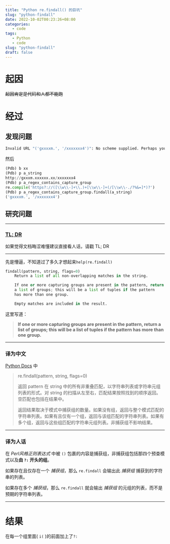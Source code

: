 ```yaml
---
title: "Python re.findall() 的巨坑"
slug: "python-findall"
date: 2022-10-02T00:23:26+08:00
categories:
   - code
tags:
   - Python
   - code
slug: "python-findall"
draft: false
---
```


# 起因

~~起因肯定是代码和人都不能跑~~

# 经过

## 发现问题

```python
Invalid URL "('gxxxxm.', '/xxxxxxx4')": No scheme supplied. Perhaps you meant http://('gxxxxm.', '/xxxxxxx4')?
```

然后

```python
(Pdb) b xx
(Pdb) p a_string
http://gxxxm.xxxxxx.xx/xxxxxxx4
(Pdb) p a_regex_contains_capture_group
re.compile('https?://([\\w\\-]+\\.)+[\\w\\-]+(/[\\w\\-./?%&=]*)?')
(Pdb) p a_regex_contains_capture_group.findall(a_string)
('gxxxxm.', '/xxxxxxx4')
```

## 研究问题

---

### [TL; DR](#译为人话)

如果觉得文档晦涩难懂建议直接看人话，请戳 TL; DR

---

先是懵逼，不知道过了多久才想起来`help(re.findall)`

```python
findall(pattern, string, flags=0)
    Return a list of all non-overlapping matches in the string.

    If one or more capturing groups are present in the pattern, return
    a list of groups; this will be a list of tuples if the pattern
    has more than one group.

    Empty matches are included in the result.
```

这里写道：

> **If one or more capturing groups are present in the pattern, return a list of groups; this will be a list of tuples if the pattern has more than one group.**

---

### 译为中文

[Python Docs](https://docs.python.org/zh-cn/3/library/re.html#re.findall) 中
> re.findall(pattern, string, flags=0)
>
> 返回 pattern 在 string 中的所有非重叠匹配，以字符串列表或字符串元组列表的形式。对 string 的扫描从左至右，匹配结果按照找到的顺序返回。 空匹配也包括在结果中。
>
> 返回结果取决于模式中捕获组的数量。如果没有组，返回与整个模式匹配的字符串列表。如果有且仅有一个组，返回与该组匹配的字符串列表。如果有多个组，返回与这些组匹配的字符串元组列表。非捕获组不影响结果。

---

### 译为人话

在 *Perl风格正则表达式* 中被 `()` 包裹的内容是捕获组，非捕获组包括那四个预查模式以及**由 `?:` 开头的组**。

如果存在且仅存在一个 *捕获组*，那么 `re.findall` 会输出此 *捕获组* 捕获到的字符串的列表。

如果存在多个 *捕获组*，那么 `re.findall` 就会输出 *捕获组* 的元组的列表，而不是预期的字符串列表。

---

# 结果

在每一个组里面( `i(` )的前面加上了`?:`
